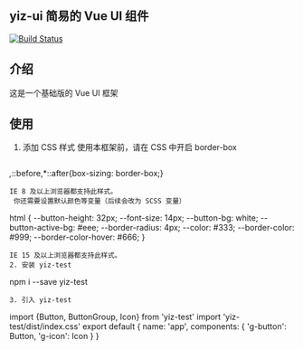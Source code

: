 ## yiz-ui 简易的 Vue UI 组件

[![Build Status](https://travis-ci.org/junhoo/ivue.svg?branch=master)](https://travis-ci.org/junhoo/ivue)

## 介绍
这是一个基础版的 Vue UI 框架

## 使用

1. 添加 CSS 样式
  使用本框架前，请在 CSS 中开启 border-box
   ```
  *,*::before,*::after{box-sizing: border-box;}
  ```
  IE 8 及以上浏览器都支持此样式。
   你还需要设置默认颜色等变量（后续会改为 SCSS 变量）
  ```
  html {
    --button-height: 32px;
    --font-size: 14px;
    --button-bg: white;
    --button-active-bg: #eee;
    --border-radius: 4px;
    --color: #333;
    --border-color: #999;
    --border-color-hover: #666;
  }
  ```
  IE 15 及以上浏览器都支持此样式。
 2. 安装 yiz-test
  ```
  npm i --save yiz-test
  ```
3. 引入 yiz-test
  ```
  import {Button, ButtonGroup, Icon} from 'yiz-test'
  import 'yiz-test/dist/index.css'
  export default {
    name: 'app',
    components: {
      'g-button': Button,
      'g-icon': Icon
    }
  }
  ```